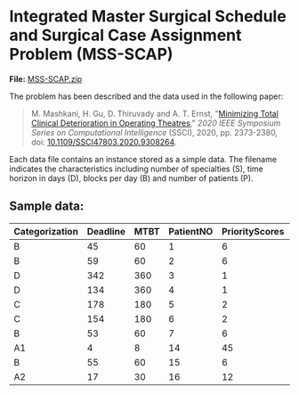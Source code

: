 # Integrated Master Surgical Schedule and Surgical Case Assignment Problem (MSS-SCAP)

**File:**  [MSS-SCAP.zip](../data/MSS-SCAP.zip)

The problem has been described and the data used in the following paper:

> M. Mashkani, H. Gu, D. Thiruvady and A. T. Ernst, "[Minimizing Total Clinical Deterioration in Operating Theatres](https://ieeexplore.ieee.org/abstract/document/9308264)," _2020 IEEE Symposium Series on Computational Intelligence_ (SSCI), 2020, pp. 2373-2380, doi: [10.1109/SSCI47803.2020.9308264](https://doi.org/10.1109/SSCI47803.2020.9308264). 

Each data file contains an instance stored as a simple data. The filename indicates the characteristics including number of specialties (S), time horizon in days (D), blocks per day (B) and number of patients (P).
## Sample data:
|Categorization|Deadline|MTBT|PatientNO|PriorityScores|Specialty|SurgeryDuration|WaitingTime
| --- |--- |--- |--- |--- |--- |--- |--- |
|B|45|60|1|6|1|227|15
|B|59|60|2|6|2|247|1
|D|342|360|3|1|3|101|18
|D|134|360|4|1|3|74|226
|C|178|180|5|2|3|123|2
|C|154|180|6|2|3|139|26
|B|53|60|7|6|3|165|7
|A1|4|8|14|45|3|165|4
|B|55|60|15|6|3|253|5
|A2|17|30|16|12|3|80|13
